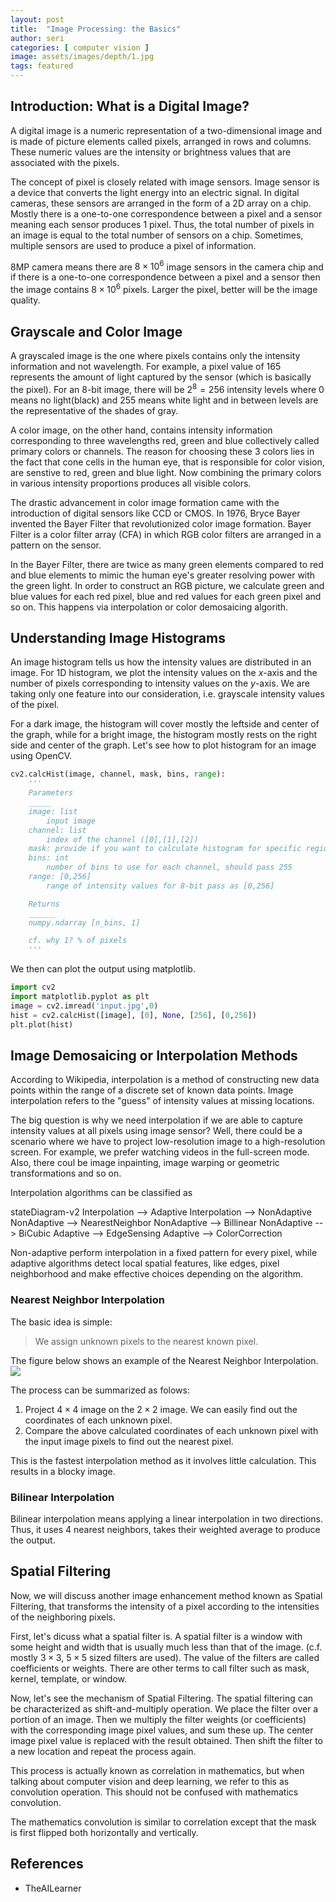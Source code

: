 ```yaml
---
layout: post
title:  "Image Processing: the Basics"
author: seri
categories: [ computer vision ]
image: assets/images/depth/1.jpg
tags: featured
---
```


<h2> Introduction: What is a Digital Image? </h2>
A digital image is a numeric representation of a two-dimensional image and is made of picture elements called pixels, arranged in rows and columns. These numeric values are the intensity or brightness values that are associated with the pixels. 

The concept of pixel is closely related with image sensors. Image sensor is a device that converts the light energy into an electric signal. In digital cameras, these sensors are arranged in the form of a 2D array on a chip. Mostly there is a one-to-one correspondence between a pixel and a sensor meaning each sensor produces 1 pixel. Thus, the total number of pixels in an image is equal to the total number of sensors on a chip. Sometimes, multiple sensors are used to produce a pixel of information.

8MP camera means there are $8 \times 10^6$ image sensors in the camera chip and if there is a one-to-one correspondence between a pixel and a sensor then the image contains $8 \times 10^6$ pixels. Larger the pixel, better will be the image quality.

<h2> Grayscale and Color Image </h2>

A grayscaled image is the one where pixels contains only the intensity information and not wavelength. For example, a pixel value of 165 represents the amount of light captured by the sensor (which is basically the pixel). For an 8-bit image, there will be $2^8 = 256$ intensity levels where $0$ means no light(black) and $255$ means white light and in between levels are the representative of the shades of gray.

A color image, on the other hand, contains intensity information corresponding to three wavelengths red, green and blue collectively called primary colors or channels. The reason for choosing these 3 colors lies in the fact that cone cells in the human eye, that is responsible for color vision, are senstive to red, green and blue light. Now combining the primary colors in various intensity proportions produces all visible colors.

The drastic advancement in color image formation came with the introduction of digital sensors like CCD or CMOS. In 1976, Bryce Bayer invented the <span color="blue"> Bayer Filter </span> that revolutionized color image formation. Bayer Filter is a color filter array (CFA) in which RGB color filters are arranged in a pattern on the sensor. 

In the Bayer Filter, there are twice as many green elements compared to red and blue elements to mimic the human eye's greater resolving power with the green light. In order to construct an RGB picture, we calculate green and blue values for each red pixel, blue and red values for each green pixel and so on. This happens via interpolation or color demosaicing algorith.

<h2> Understanding Image Histograms </h2>

An image histogram tells us how the intensity values are distributed in an image. For 1D histogram, we plot the intensity values on the $x$-axis and the number of pixels corresponding to intensity values on the $y$-axis. We are taking only one feature into our consideration, i.e. grayscale intensity values of the pixel. 

For a dark image, the histogram will cover mostly the leftside and center of the graph, while for a bright image, the histogram mostly rests on the right side and center of the graph. Let's see how to plot histogram for an image using OpenCV.

```python
cv2.calcHist(image, channel, mask, bins, range):
	'''
	Parameters
	_____
	image: list
		input image
	channel: list
		index of the channel ([0],[1],[2])
	mask: provide if you want to calculate histogram for specific region otherwise pass None
	bins: int
		number of bins to use for each channel, should pass 255
	range: [0,256]
		range of intensity values for 8-bit pass as [0,256]

	Returns
	______
	numpy.ndarray [n_bins, 1]

	cf. why 1? % of pixels 
	'''
```
We then can plot the output using matplotlib.
```python 
import cv2
import matplotlib.pyplot as plt
image = cv2.imread('input.jpg',0)
hist = cv2.calcHist([image], [0], None, [256], [0,256])
plt.plot(hist)
```
<h2> Image Demosaicing or Interpolation Methods </h2>
According to Wikipedia, <span class="blue"> interpolation </span> is a method of constructing new data points within the range of a discrete set of known data points. Image interpolation refers to the "guess" of intensity values at missing locations.

The big question is why we need interpolation if we are able to capture intensity values at all pixels using image sensor? Well, there could be a scenario where we have to project low-resolution image to a high-resolution screen. For example, we prefer watching videos in the full-screen mode. Also, there coul be image inpainting, image warping or geometric transformations and so on. 

Interpolation algorithms can be classified as 

<div color="mermaid">
stateDiagram-v2
    Interpolation --> Adaptive
    Interpolation --> NonAdaptive
    NonAdaptive --> NearestNeighbor
    NonAdaptive --> Billinear
    NonAdaptive --> BiCubic
    Adaptive --> EdgeSensing
    Adaptive --> ColorCorrection
</div>

Non-adaptive perform interpolation in a fixed pattern for every pixel, while adaptive algorithms detect local spatial features, like edges, pixel neighborhood and make effective choices depending on the algorithm.

<h3> Nearest Neighbor Interpolation </h3>
The basic idea is simple:
<blockquote> We assign unknown pixels to the nearest known pixel. </blockquote>

The figure below shows an example of the Nearest Neighbor Interpolation. 
<picture><img src="{{site.baseurl}}/assets/images/NN.png"></picture>

The process can be summarized as folows:
1. Project $4 \times 4$ image on the $2 \times 2$ image. We can easily find out the coordinates of each unknown pixel.
2. Compare the above calculated coordinates of each unknown pixel with the input image pixels to find out the nearest pixel. 

This is the fastest interpolation method as it involves little calculation. This results in a blocky image. 

<h3> Bilinear Interpolation </h3>

Bilinear interpolation means applying a linear interpolation in two directions. Thus, it uses 4 nearest neighbors, takes their weighted average to produce the output.

<h2> Spatial Filtering </h2>
Now, we will discuss another image enhancement method known as Spatial Filtering, that transforms the intensity of a pixel according to the intensities of the neighboring pixels. 

First, let's dicuss what a spatial filter is. A spatial filter is a window with some height and width that is usually much less than that of the image. (c.f. mostly $3 \times 3$, $5 \times 5$ sized filters are used). The value of the filters are called coefficients or weights. There are other terms to call filter such as mask, kernel, template, or window. 

Now, let's see the mechanism of Spatial Filtering. The spatial filtering can be characterized as <span class="blink"> shift-and-multiply </span> operation. We place the filter over a portion of an image. Then we multiply the filter weights (or coefficients) with the corresponding image pixel values, and sum these up. The center image pixel value is replaced with the result obtained. Then shift the filter to a new location and repeat the process again. 

This process is actually known as <span class="red"> correlation </span> in mathematics, but when talking about computer vision and deep learning, we refer to this as <span class="blue"> convolution </span> operation. This should not be confused with mathematics convolution. 

<div class="sidenote"> The mathematics convolution is similar to correlation except that the mask is first flipped both horizontally and vertically. </div>

<h2> References </h2>
<ul><li><a=href="https://theailearner.com/2018/10/06/what-is-a-digital-image/"> TheAILearner </a></li>
</ul>

